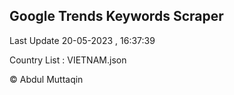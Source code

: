 

## Google Trends Keywords Scraper 
 
Last Update 20-05-2023 , 16:37:39

Country List :
VIETNAM.json



© Abdul Muttaqin 
